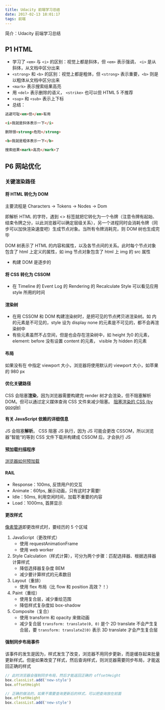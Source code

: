 ```yaml
---
title: Udacity 前端学习总结
date: 2017-02-13 18:01:17
tags: 前端
---
```

简介：Udacity 前端学习总结
<!-- more -->

## P1 HTML
* 学习了 `<em>` 与 `<i>` 的区别：视觉上都是斜体，但 `<em>` 表示强调， `<i>` 是从斜体，从文档中区分出来
* `<strong>` 和 `<b>` 的区别：视觉上都是粗体，但 `<strong>` 表示重要，`<b>` 则是以粗体从文档中区分出来
* `<mark>` 表示搜索结果高亮
* 用 `<del>` 表示删除的语义， `<strike>` 也可以但 HTML 5 不推荐
* `<sup>` 和 `<sub>` 表示上下标
* 总结：
``` html
逃避可耻<em>但</em>有用

<i>我就是斜体表示一下</i>

删除很<strong>危险</strong>

<b>我就是粗体表示一下</b>

搜索结果<mark>高亮</mark>了
```

## P6 网站优化
### 关键渲染路径
#### 将 HTML 转化为 DOM
主要流程是 Characters -> Tokens -> Nodes -> Dom

即解析 HTML 的字符，遇到 <> 标签就把它转化为一个令牌（注意令牌有起始、结束令牌之分，以此浏览器可以确定层级关系），另一个进程同时会消耗令牌（同步可以加快渲染速度吧）生成节点对象。当所有令牌消耗完，则 DOM 树也生成完毕

DOM 树表示了 HTML 的内容和属性，以及各节点间的关系。此时每个节点对象包含了 html 上定义的属性，如 img 节点对象包含了 html 上 img 的 src 属性
* 构建 DOM 是逐步的

#### 将 CSS 转化为 CSSOM
* 在 Timeline 的 Event Log 的 Rendering 的 Recalculate Style 可以看见应用 style 所用的时间

#### 渲染树
* 在用 CSSOM 和 DOM 构建渲染树时，是把可见的节点拷贝进渲染树。如 <head> 内的元素是不可见的，style 设为 display none 的元素是不可见的，都不会再渲染树中
* 有些元素虽然不占空间，但是也会存在渲染树中，如 height 为0 的元素，element: before 没有设置 content 的元素， visible 为 hidden 的元素

#### 布局
如果没有在 <meta> 中指定 viewport 大小，浏览器将使用默认的 viewport 大小，如苹果的 980 px

#### 优化关键路径
CSS 会阻塞**渲染**，因为浏览器需要构建完 render 树才会渲染，但不阻塞解析 DOM。但可以通过定义媒体查询 CSS 文件来减少阻塞。 [阻塞渲染的 CSS (by google)](https://developers.google.com/web/fundamentals/performance/critical-rendering-path/render-blocking-css)

#### 有关 JavaScript 依赖的详细信息
JS 会阻塞**解析**。
CSS 阻塞 JS 执行，因为 JS 可能会更改 CSSOM，所以浏览器”智能“的等到 CSS 文件下载并构建成 CSSOM 后，才会执行 JS

#### 预加载扫描程序
[浏览器如何预加载](https://andydavies.me/blog/2013/10/22/how-the-browser-pre-loader-makes-pages-load-faster/)

#### RAIL
* Response：100ms, 反馈用户的交互
* Animate：60fps, 展示动画，只有这时才需要!
* Idle：50ms, 利用空闲时间，加载不重要的内容
* Load：1000ms, 首屏显示

#### 更改样式
[像素管道](https://developers.google.com/web/fundamentals/performance/rendering/)即更改样式时，要经历的 5 个区域
1. JavaScript（更改样式）
    * 使用 requestAnimationFrame
    * 使用 web worker
2. Style Calculation（样式计算），可分为两个步骤：匹配选择器、根据选择器计算样式
    * 降低选择器复杂度 BEM
    * 减少要计算样式的元素数目
3. Layout（重排）
    * 使用 flex 布局（比 flow 和 position 高效？！）
4. Paint（重绘）
    * 使用复合层，减少重绘范围
    * 降低样式复杂度如 box-shadow
5. Composite（复合）
    * 使用 transform 和 opacity 来做动画
    * 减少复合层
`transform: translate(0, 0)` 是个 2D translate 不会产生复合层，要 `transform: translateZ(0)` 表示 3D translate 才会产生复合层


#### 强制同步布局事件
该事件的发生是因为，样式发生了改变，浏览器不用同步更新，而是缓存起来批量更新样式。但是如果改变了样式，然后查询样式，则浏览器需要同步布局，才能返回正确的样式
```javascript
// 此时浏览器会强制同步布局，然后才能返回正确的 offsetHeight
box.classList.add('new-style')
box.offsetHeight

// 正确的做法的，如果不需要查询更新后的样式，可以把查询放在前面
box.offsetHeight
box.classList.add('new-style')
```